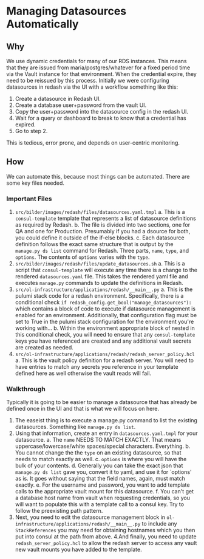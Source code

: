# Managing Datasources Automatically

## Why

We use dynamic credentials for many of our RDS instances. This means that they are issued from maria/postgres/whatever for a fixed period time via the Vault instance for that environment. When the credential expire, they need to be reissued by this process. Initially we were configuring datasources in redash via the UI with a workflow something like this:

1. Create a datasource in Redash UI.
2. Create a database user+password from the vault UI.
3. Copy the user+password into the datasource config in the redash UI.
4. Wait for a query or dashboard to break to know that a credential has expired.
5. Go to step 2.

This is tedious, error prone, and depends on user-centric monitoring.

## How
We can automate this, because most things can be automated. There are some key files needed.

### Important Files

1. `src/bilder/images/redash/files/datasources.yaml.tmpl`
  a. This is a `consul-template` template that represents a list of datasource definitions as required by Redash.
  b. The file is divided into two sections, one for QA and one for Production. Presumably if you had a dsource for both, you could define it outside of the if-else blocks.
  c. Each datasource definition follows the exact same structure that is output by the `manage.py ds list` command for Redash. Three parts, `name`, `type`, and `options`. The contents of `options` varies with the `type`.
2. `src/bilder/images/redash/files/update_datasources.sh`
  a. This is a script that `consul-template` will execute any time there is a change to the rendered `datasources.yaml` file. This takes the rendered yaml file and executes `manage.py` commands to update the definitions in Redash.
3. `src/ol-infrastructure/applications/redash/__main__.py`
  a. This is the pulumi stack code for a redash environment. Specifically, there is a conditional check `if redash_config.get_bool("manage_datasources"):` which contains a block of code to execute if datasource management is enabled for an environment. Additionally, that configuration flag must be set to True in the pulumi stack configuration for the environment you're working with...
  b. Within the environment appropriate block of nested in this conditional check, you will need to ensure that any `consul-template` keys you have referenced are created and any additional vault secrets are created as needed.
4. `src/ol-infrastructure/applications/redash/redash_server_policy.hcl`
  a. This is the vault policy definition for a redash server. You will need to have entries to match any secrets you reference in your template defined here as well otherwise the vault reads will fail.

### Walkthrough

Typically it is going to be easier to manage a datasource that has already be defined once in the UI and that is what we will focus on here.

1. The easeist thing is to execute a manage.py command to list the existing datasources. Something like `manage.py ds list`.
2. Using that information, create an entry in `datasources.yaml.tmpl` for your datasource.
  a. The `name` NEEDS TO MATCH EXACTLY. That means uppercase/lowercase/white spaces/special characters. Everything.
  b. You cannot change the the `type` on an existing datasource, so that needs to match exactly as well.
  c. `options` is where you will have the bulk of your contents.
  d. Generally you can take the exact json that `manage.py ds list` gave you, convert it to yaml, and use it for `options' as is. It goes without saying that the field names, again, must match exactly.
  e. For the username and password, you want to add template calls to the appropriate vault mount for this datasource.
  f. You can't get a database host name from vault when requesting credentials, so you will want to populate this with a template call to a consul key. Try to follow the preexisting path pattern.
3. Next, you need to edit the datasource management block in `ol-infrastructure/applications/redash/__main__.py` to include any `StackReferences` you may need for obtaining hostnames which you then put into consul at the path from above.
4.And finally, you need to update `redash_server_policy.hcl` to allow the redash server to access any vault new vault mounts you have added to the template.
